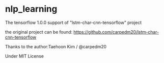 # nlp_learning

The tensorflow 1.0.0 support of "lstm-char-cnn-tensorflow" project

the original project can be found: https://github.com/carpedm20/lstm-char-cnn-tensorflow

Thanks to the author:Taehoon Kim / @carpedm20

Under MIT License
